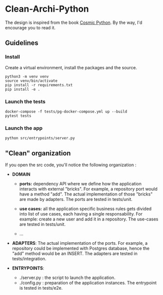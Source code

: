 # Clean-Archi-Python
The design is inspired from the book [Cosmic Python](https://www.cosmicpython.com/). By the way, I'd encourage you to read it.

## Guidelines
### Install 
Create a virtual environment, install the packages and the source. 
```
python3 -m venv venv 
source venv/bin/activate 
pip install -r requirements.txt
pip install -e .
```

### Launch the tests
```
docker-compose -f tests/pg-docker-compose.yml up --build
pytest tests 
```

### Launch the app 
```
python src/entrypoints/server.py
```

## "Clean" organization 

If you open the src code, you'll notice the following organization :

- **DOMAIN**

  - **ports:** dependency API where we define how the application interacts with external "bricks". For example, a repository port would have a method "add". The actual implementation of those "bricks" are made by adapters. The ports are tested in tests/unit. 

  - **use cases:** all the application specific business rules gets divided into list of use cases, each having a single responsability. For example: create a new user and add it in a repository. The use-cases are tested in tests/unit. 

  - ...

- **ADAPTERS**:
  The actual implementation of the ports. For example, a repository could be implemented with Postgres database, hence the "add" method would be an INSERT. The adapters are tested in tests/integration. 

- **ENTRYPOINTS**:
  - ./server.py : the script to launch the application.
  - ./config.py : preparation of the application instances. 
  The entrypoint is tested in tests/e2e. 